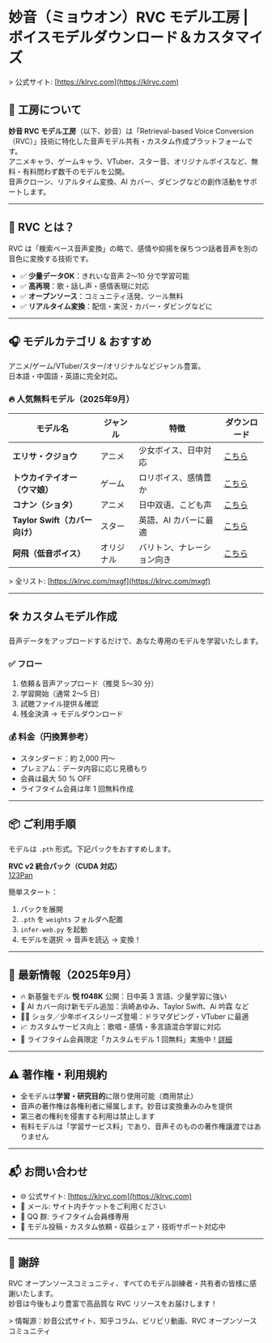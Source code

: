 # 妙音（ミョウオン）RVC モデル工房 | ボイスモデルダウンロード＆カスタマイズ

&gt; 公式サイト: [https://klrvc.com](https://klrvc.com)

## 📌 工房について

**妙音 RVC モデル工房**（以下、妙音）は「Retrieval-based Voice Conversion（RVC）」技術に特化した音声モデル共有・カスタム作成プラットフォームです。  
アニメキャラ、ゲームキャラ、VTuber、スター音、オリジナルボイスなど、無料・有料問わず数千のモデルを公開。  
音声クローン、リアルタイム変換、AI カバー、ダビングなどの創作活動をサポートします。

---

## 🧠 RVC とは？

RVC は「検索ベース音声変換」の略で、感情や抑揚を保ちつつ話者音声を別の音色に変換する技術です。

- ✅ **少量データOK**：きれいな音声 2〜10 分で学習可能  
- ✅ **高再現**：歌・話し声・感情表現に対応  
- ✅ **オープンソース**：コミュニティ活発、ツール無料  
- ✅ **リアルタイム変換**：配信・実況・カバー・ダビングなどに

---

## 🎧 モデルカテゴリ & おすすめ

アニメ/ゲーム/VTuber/スター/オリジナルなどジャンル豊富。  
日本語・中国語・英語に完全対応。

### 🔥 人気無料モデル（2025年9月）

| モデル名 | ジャンル | 特徴 | ダウンロード |
|----------|----------|------|--------------|
| **エリサ・クジョウ** | アニメ | 少女ボイス、日中対応 | [こちら](https://klrvc.com/mxgf/1906.html) |
| **トウカイテイオー（ウマ娘）** | ゲーム | ロリボイス、感情豊か | [こちら](https://klrvc.com/mxgf/888.html) |
| **コナン（ショタ）** | アニメ | 日中双语、こども声 | [こちら](https://klrvc.com/mxgf/xxx.html) |
| **Taylor Swift（カバー向け）** | スター | 英語、AI カバーに最適 | [こちら](https://klrvc.com/mxgf/xxx.html) |
| **阿飛（低音ボイス）** | オリジナル | バリトン、ナレーション向き | [こちら](https://klrvc.com/mxgf/xxx.html) |

&gt; 全リスト: [https://klrvc.com/mxgf](https://klrvc.com/mxgf)

---

## 🛠️ カスタムモデル作成

音声データをアップロードするだけで、あなた専用のモデルを学習いたします。

### ✅ フロー

1. 依頼＆音声アップロード（推奨 5〜30 分）  
2. 学習開始（通常 2〜5 日）  
3. 試聴ファイル提供＆確認  
4. 残金決済 → モデルダウンロード

### 💰 料金（円換算参考）

- スタンダード：約 2,000 円〜  
- プレミアム：データ内容に応じ見積もり  
- 会員は最大 50 % OFF  
- ライフタイム会員は年 1 回無料作成

---

## 📦 ご利用手順

モデルは `.pth` 形式。下記パックをおすすめします。

**RVC v2 統合パック（CUDA 対応）**  
[123Pan](https://www.123pan.com/s/5tIqVv-QHNcv.html)

簡単スタート：

1. パックを展開  
2. `.pth` を `weights` フォルダへ配置  
3. `infer-web.py` を起動  
4. モデルを選択 → 音声を読込 → 変換！

---

## 📅 最新情報（2025年9月）

- 🔥 新基盤モデル **悦 f048K** 公開：日中英 3 言語、少量学習に強い  
- 🎤 AI カバー向け新モデル追加：浜崎あゆみ、Taylor Swift、Ai 吟霖 など  
- 🧑‍🎤 ショタ／少年ボイスシリーズ登場：ドラマダビング・VTuber に最適  
- 📈 カスタムサービス向上：歌唱・感情・多言語混合学習に対応  
- 📢 ライフタイム会員限定「カスタムモデル 1 回無料」実施中！[詳細](https://klrvc.com/vip)

---

## ⚠️ 著作権・利用規約

- 全モデルは**学習・研究目的**に限り使用可能（商用禁止）  
- 音声の著作権は各権利者に帰属します。妙音は変換重みのみを提供  
- 第三者の権利を侵害する利用は禁止します  
- 有料モデルは「学習サービス料」であり、音声そのものの著作権譲渡ではありません

---

## 📬 お問い合わせ

- 🌐 公式サイト: [https://klrvc.com](https://klrvc.com)  
- 📧 メール: サイト内チケットをご利用ください  
- 💬 QQ 群: ライフタイム会員様専用  
- 📍 モデル投稿・カスタム依頼・収益シェア・技術サポート対応中

---

## 📌 謝辞

RVC オープンソースコミュニティ、すべてのモデル訓練者・共有者の皆様に感謝いたします。  
妙音は今後もより豊富で高品質な RVC リソースをお届けします！

&gt; 情報源：妙音公式サイト、知乎コラム、ビリビリ動画、RVC オープンソースコミュニティ

